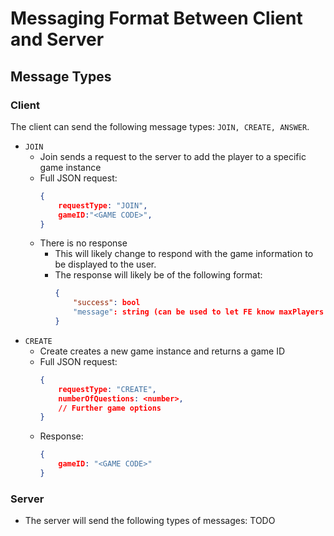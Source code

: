 # Messaging Format Between Client and Server

## Message Types
### Client
The client can send the following message types: `JOIN, CREATE, ANSWER`.
- `JOIN`
    - Join sends a request to the server to add the player to a specific game instance
    - Full JSON request:
        ```JSON
        {
            requestType: "JOIN",
            gameID:"<GAME CODE>",
        }
    - There is no response
        - This will likely change to respond with the game information to be displayed to the user.
        - The response will likely be of the following format:
            ```JSON
            {
                "success": bool
                "message": string (can be used to let FE know maxPlayers has been reached)
            }
        
- `CREATE`
    - Create creates a new game instance and returns a game ID
    - Full JSON request:
        ```JSON
        {
            requestType: "CREATE",
            numberOfQuestions: <number>,
            // Further game options
        }
    - Response:
        ```JSON
        {
            gameID: "<GAME CODE>"
        }
### Server
- The server will send the following types of messages: TODO

